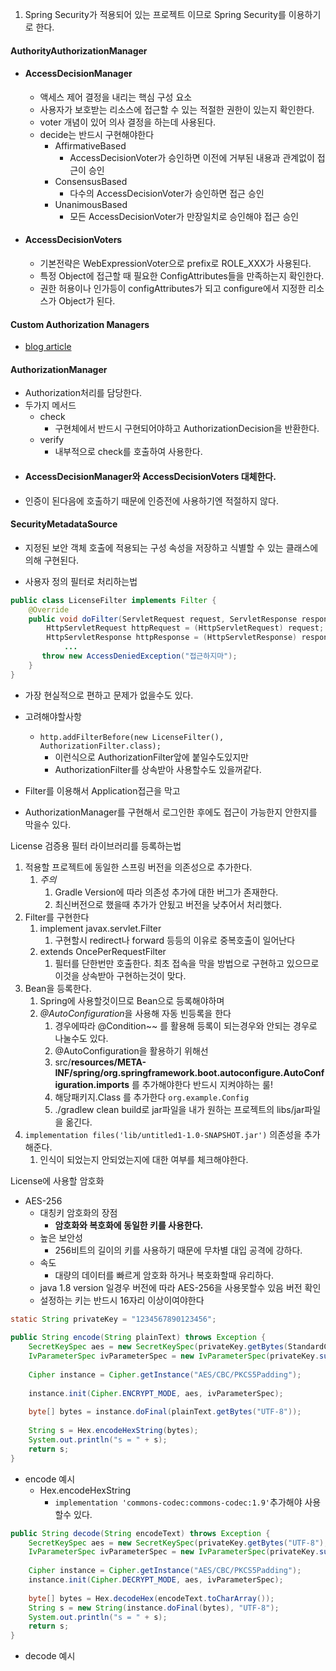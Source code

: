1. Spring Security가 적용되어 있는 프로젝트 이므로 Spring Security를 이용하기로 한다.

#### AuthorityAuthorizationManager
- #### AccessDecisionManager
	- 액세스 제어 결정을 내리는 핵심 구성 요소
	- 사용자가 보호받는 리소스에 접근할 수 있는 적절한 권한이 있는지 확인한다.
	- voter 개념이 있어 의사 결정을 하는데 사용된다.
	- decide는 반드시 구현해야한다
		- AffirmativeBased
			- AccessDecisionVoter가 승인하면 이전에 거부된 내용과 관계없이 접근이 승인
		- ConsensusBased
			- 다수의 AccessDecisionVoter가 승인하면 접근 승인
		- UnanimousBased
			- 모든 AccessDecisionVoter가 만장일치로 승인해야 접근 승인
- #### AccessDecisionVoters
	- 기본전략은 WebExpressionVoter으로 prefix로 ROLE_XXX가 사용된다.
	- 특정 Object에 접근할 때 필요한 ConfigAttributes들을 만족하는지 확인한다.
	- 권한 허용이나 인가등이 configAttributes가 되고 configure에서 지정한 리소스가 Object가 된다.
#### Custom Authorization Managers
- [blog article](https://spring.io/blog/2009/01/03/spring-security-customization-part-2-adjusting-secured-session-in-real-time/)

#### AuthorizationManager
- Authorization처리를 담당한다.
- 두가지 메서드
	- check
		- 구현체에서 반드시 구현되어야하고 AuthorizationDecision을 반환한다.
	- verify
		- 내부적으로 check를 호출하여 사용한다.
- #### AccessDecisionManager와 AccessDecisionVoters 대체한다.
- 인증이 된다음에 호출하기 때문에 인증전에 사용하기엔 적절하지 않다.

#### SecurityMetadataSource
- 지정된 보안 객체 호출에 적용되는 구성 속성을 저장하고 식별할 수 있는 클래스에 의해 구현된다.

- 사용자 정의 필터로 처리하는법
```java
public class LicenseFilter implements Filter {
    @Override
    public void doFilter(ServletRequest request, ServletResponse response, FilterChain chain) throws IOException, ServletException {
        HttpServletRequest httpRequest = (HttpServletRequest) request;
        HttpServletResponse httpResponse = (HttpServletResponse) response;
			...
       throw new AccessDeniedException("접근하지마");
    }
}
```
- 가장 현실적으로 편하고 문제가 없을수도 있다.
- 고려해야할사항
	- `http.addFilterBefore(new LicenseFilter(), AuthorizationFilter.class);`
		- 이런식으로 AuthorizationFilter앞에 붙일수도있지만
		- AuthorizationFilter를 상속받아 사용할수도 있을꺼같다.

- Filter를 이용해서 Application접근을 막고
- AuthorizationManager를 구현해서 로그인한 후에도 접근이 가능한지 안한지를 막을수 있다.

License 검증용 필터 라이브러리를 등록하는법
1. 적용할 프로젝트에 동일한 스프링 버전을 의존성으로 추가한다.
	1. *주의*
		1. Gradle Version에 따라 의존성 추가에 대한 버그가 존재한다.
		2. 최신버전으로 했을때 추가가 안됬고 버전을 낮추어서 처리했다.
2. Filter를 구현한다
	1. implement javax.servlet.Filter
		1. 구현할시 redirect나 forward 등등의 이유로 중복호출이 일어난다
	2. extends OncePerRequestFilter
		1. 필터를 단한번만 호출한다. 최초 접속을 막을 방법으로 구현하고 있으므로 이것을 상속받아 구현하는것이 맞다.
3. Bean을 등록한다.
	1. Spring에 사용할것이므로 Bean으로 등록해야하며
	2. *@AutoConfiguration*을 사용해 자동 빈등록을 한다
		1. 경우에따라 @Condition~~ 를 활용해 등록이 되는경우와 안되는 경우로 나눌수도 있다.
		2. @AutoConfiguration을 활용하기 위해선
		3. src/**resources/META-INF/spring/org.springframework.boot.autoconfigure.AutoConfiguration.imports** 를 추가해야한다 반드시 지켜야하는 룰!
		4. 해당패키지.Class 를 추가한다 `org.example.Config`
		5. ./gradlew clean build로 jar파일을 내가 원하는 프로젝트의 libs/jar파일을 옮긴다.
4. `implementation files('lib/untitled1-1.0-SNAPSHOT.jar')` 의존성을 추가해준다.
	1. 인식이 되었는지 안되었는지에 대한 여부를 체크해야한다.

License에 사용할 암호화
- AES-256
	- 대칭키 암호화의 장점
		- **암호화와 복호화에 동일한 키를 사용한다.**
	- 높은 보안성
		- 256비트의 길이의 키를 사용하기 때문에 무차별 대입 공격에 강하다.
	- 속도
		- 대량의 데이터를 빠르게 암호화 하거나 복호화할때 유리하다.
	- java 1.8 version 일경우 버전에 따라 AES-256을 사용못할수 있음 버전 확인
	- 설정하는 키는 반드시 16자리 이상이여야한다
```java
static String privateKey = "1234567890123456";  
  
public String encode(String plainText) throws Exception {  
    SecretKeySpec aes = new SecretKeySpec(privateKey.getBytes(StandardCharsets.UTF_8), "AES");  
    IvParameterSpec ivParameterSpec = new IvParameterSpec(privateKey.substring(0, 16).getBytes());  
  
    Cipher instance = Cipher.getInstance("AES/CBC/PKCS5Padding");  
  
    instance.init(Cipher.ENCRYPT_MODE, aes, ivParameterSpec);  
  
    byte[] bytes = instance.doFinal(plainText.getBytes("UTF-8"));  
  
    String s = Hex.encodeHexString(bytes);  
    System.out.println("s = " + s);  
    return s;  
}
```
- encode 예시
	- Hex.encodeHexString
		- `implementation 'commons-codec:commons-codec:1.9'`추가해야 사용할수 있다.
```java
public String decode(String encodeText) throws Exception {  
    SecretKeySpec aes = new SecretKeySpec(privateKey.getBytes("UTF-8"), "AES");  
    IvParameterSpec ivParameterSpec = new IvParameterSpec(privateKey.substring(0, 16).getBytes("UTF-8"));  
  
    Cipher instance = Cipher.getInstance("AES/CBC/PKCS5Padding");  
    instance.init(Cipher.DECRYPT_MODE, aes, ivParameterSpec);  
  
    byte[] bytes = Hex.decodeHex(encodeText.toCharArray());  
    String s = new String(instance.doFinal(bytes), "UTF-8");  
    System.out.println("s = " + s);  
    return s;  
}
```
- decode 예시